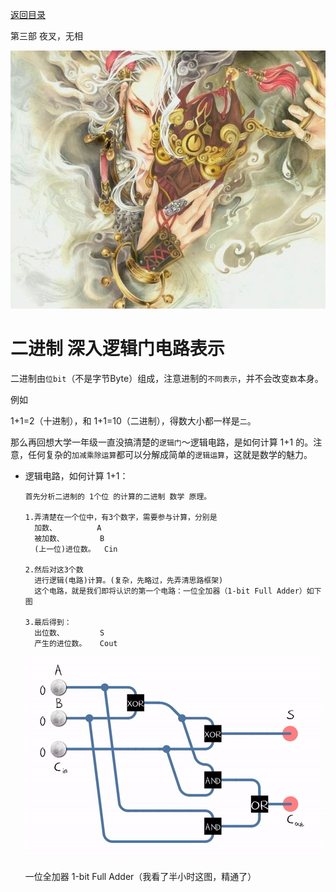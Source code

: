 [返回目录](/README.md)

第三部 夜叉，无相

![第三部 夜叉，无相](/ig/3.png)



二进制 深入逻辑门电路表示
============================

二进制由`位bit`（不是字节Byte）组成，注意进制的`不同表示`，并不会改变`数`本身。

  例如

  1+1=2（十进制），和 1+1=10（二进制），得数大小都一样是`二`。

那么再回想大学一年级一直没搞清楚的`逻辑门`～逻辑电路，是如何计算 1+1 的。注意，任何复杂的`加减乘除运算`都可以分解成简单的`逻辑运算`，这就是数学的魅力。

- 逻辑电路，如何计算 1+1：

  ```
  首先分析二进制的 1个位 的计算的二进制 数学 原理。

  1.弄清楚在一个位中，有3个数字，需要参与计算，分别是
    加数、         A
    被加数、        B
    (上一位)进位数。  Cin

  2.然后对这3个数
    进行逻辑(电路)计算。(复杂，先略过，先弄清思路框架)
    这个电路，就是我们即将认识的第一个电路：一位全加器（1-bit Full Adder）如下图

  3.最后得到：
    出位数、        S
    产生的进位数。   Cout
  ```

  ![一位全加器 1-bit Full Adder](/ig/logic/1-bitFullAdder.gif)

  一位全加器 1-bit Full Adder（我看了半小时这图，精通了）
